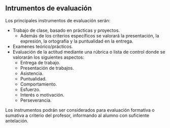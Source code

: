 ## Intrumentos de evaluación

Los principales instrumentos de evaluación serán:

* Trabajo de clase, basado en prácticas y proyectos. 
  * Además de los criterios específicos se valorará la presentación, la expresión, la ortografía y la puntualidad en la entrega.
* Examenes teórico/prácticos.
* Evaluación de la actitud mediante una rúbrica o lista de control donde se valorarán los siguientes aspectos:
  * Entrega de trabajo.
  * Presentación de trabajos.
  * Asistencia.
  * Puntualidad.
  * Comportamiento.
  * Esfuerzo.
  * Interés o motivación.
  * Perseverancia.

Los instrumentos podrán ser considerados para evaluación formativa o sumativa a criterio del profesor, informando al alumno con suficiente antelación.
